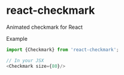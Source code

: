 # react-checkmark
Animated checkmark for React

Example
```javascript
import {Checkmark} from 'react-checkmark';

// In your JSX
<Checkmark size={80}/>
```
